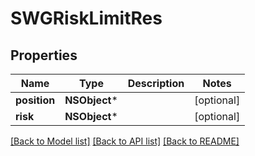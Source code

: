 # SWGRiskLimitRes

## Properties
Name | Type | Description | Notes
------------ | ------------- | ------------- | -------------
**position** | **NSObject*** |  | [optional] 
**risk** | **NSObject*** |  | [optional] 

[[Back to Model list]](../README.md#documentation-for-models) [[Back to API list]](../README.md#documentation-for-api-endpoints) [[Back to README]](../README.md)


